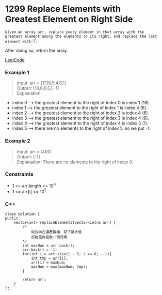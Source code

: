 # 1299 Replace Elements with Greatest Element on Right Side
`
Given an array arr, replace every element in that array with the greatest element among the elements to its right, and replace the last element with `-1`.

After doing so, return the array.

[LeetCode](https://leetcode.cn/problems/replace-elements-with-greatest-element-on-right-side/)

### Example 1

>Input: arr = [17,18,5,4,6,1]  
Output: [18,6,6,6,1,-1]  
Explanation:   
- index 0 --> the greatest element to the right of index 0 is index 1 (18).  
- index 1 --> the greatest element to the right of index 1 is index 4 (6).  
- index 2 --> the greatest element to the right of index 2 is index 4 (6).  
- index 3 --> the greatest element to the right of index 3 is index 4 (6).  
- index 4 --> the greatest element to the right of index 4 is index 5 (1).  
- index 5 --> there are no elements to the right of index 5, so we put -1.  

### Example 2

>Input: arr = [400]  
Output: [-1]  
Explanation: There are no elements to the right of index 0.  
 

### Constraints

* 1 <= arr.length <= 10<sup>4</sup>
* 1 <= arr[i] <= 10<sup>5</sup>

### C++ 

```
class Solution {
public:
    vector<int> replaceElements(vector<int>& arr) {
        /*
            從右向左遍歷數組，記下最大值
            初始值為最後一個元素
        */
        int maxNum = arr.back();
        arr.back() = -1;
        for(int i = arr.size() - 2; i >= 0; --i){
            int tmp = arr[i];
            arr[i] = maxNum;
            maxNum = max(maxNum, tmp);
        }

        return arr;
    }
};
```